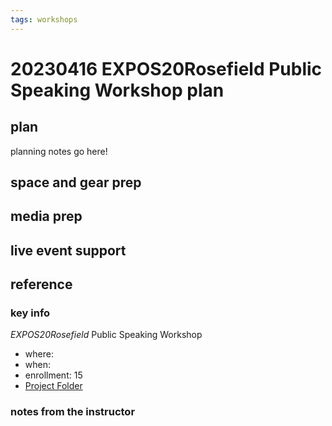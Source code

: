 ```yaml
---
tags: workshops
---
```

# 20230416 EXPOS20Rosefield Public Speaking Workshop plan

## plan
planning notes go here!
## space and gear prep
## media prep
## live event support
## reference
### key info
*EXPOS20Rosefield* Public Speaking Workshop
* where: 
* when: 
* enrollment: 15
* [Project Folder](
https://drive.google.com/drive/folders/1J9upNNJRBebl8xbyndVRyBnRsv9_nVLI)

### notes from the instructor
